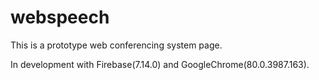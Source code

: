 # webspeech
This is a prototype web conferencing system page.

In development with Firebase(7.14.0) and GoogleChrome(80.0.3987.163).
